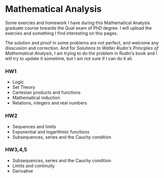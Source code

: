 # Mathematical Analysis

Some exercies and homework I have during this Mathematical Analysis graduate course towards the Qual exam of PhD degree. I will upload the exercies and something I find interesting on this pages.

The solution and proof in some problems are not perfect, and welcome any disscusion and correction. And for *Solutions to Walter Rudin's Principles of Mathematical Analysis*, I am trying to do the problem in Rudin's book and I will try to update it sometime, but I am not sure if I can do it all.

### HW1
- Logic
- Set Theory
- Cartesian products and functions
- Mathematical induction
- Relations, integers and real numbers

### HW2
- Sequences and limits
- Exponential and logarithmic functions
- Subsequences, series and the Cauchy condition

### HW3,4,5
- Subsequences, series and the Cauchy condition
- Limits and continuity
- Derivative
